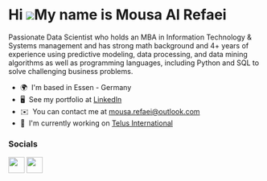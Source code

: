 Hi ![](https://user-images.githubusercontent.com/18350557/176309783-0785949b-9127-417c-8b55-ab5a4333674e.gif)My name is Mousa Al Refaei
=======================================================================================================================================

Passionate Data Scientist who holds an MBA in Information Technology & Systems management and has strong math background and 4+ years of experience using predictive modeling, data processing, and data mining algorithms as well as programming languages, including Python and SQL to solve challenging business problems.

* 🌍  I'm based in Essen - Germany
* 🖥️  See my portfolio at [LinkedIn](http://www.linkedin.com/in/mousa-al-refaei/)
* ✉️  You can contact me at [mousa.refaei@outlook.com](mailto:mousa.refaei@outlook.com)
* 🚀  I'm currently working on [Telus International](http://www.telusinternational.com/)


### Socials

<p align="left"> <a href="https://www.github.com/mousaalrefaei" target="_blank" rel="noreferrer"><img src="https://raw.githubusercontent.com/danielcranney/readme-generator/main/public/icons/socials/github.svg" width="32" height="32" /></a> <a href="https://www.linkedin.com/in/mousa-al-refaei/" target="_blank" rel="noreferrer"><img src="https://raw.githubusercontent.com/danielcranney/readme-generator/main/public/icons/socials/linkedin.svg" width="32" height="32" /></a></p>
